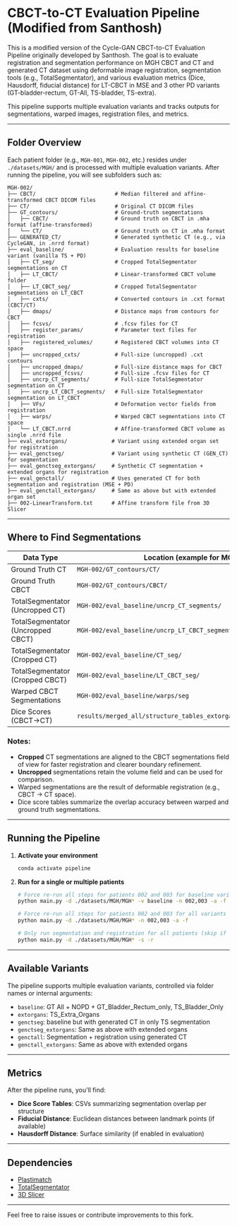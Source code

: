 # CBCT-to-CT Evaluation Pipeline (Modified from Santhosh)

This is a modified version of the Cycle-GAN CBCT-to-CT Evaluation Pipeline originally developed by Santhosh. The goal is to evaluate registration and segmentation performance on MGH CBCT and CT and generated CT dataset using deformable image registration, segmentation tools (e.g., TotalSegmentator), and various evaluation metrics (Dice, Hausdorff, fiducial distance) for LT-CBCT in MSE and 3 other PD variants (GT-bladder-rectum, GT-All, TS-bladder, TS-extra)​.

This pipeline supports multiple evaluation variants and tracks outputs for segmentations, warped images, registration files, and metrics.

---

## Folder Overview

Each patient folder (e.g., `MGH-001`, `MGH-002`, etc.) resides under `./datasets/MGH/` and is processed with multiple evaluation variants. After running the pipeline, you will see subfolders such as:

```
MGH-002/
├── CBCT/                         # Median filtered and affine-transformed CBCT DICOM files
├── CT/                           # Original CT DICOM files
├── GT_contours/                  # Ground-truth segmentations
│   ├── CBCT/                     # Ground truth on CBCT in .mha format (affine-transformed)
│   └── CT/                       # Ground truth on CT in .mha format
├── GENERATED_CT/                 # Generated synthetic CT (e.g., via CycleGAN, in .nrrd format)
├── eval_baseline/                # Evaluation results for baseline variant (vanilla TS + PD)
│   ├── CT_seg/                   # Cropped TotalSegmentator segmentations on CT
│   ├── LT_CBCT/                  # Linear-transformed CBCT volume folder
│   ├── LT_CBCT_seg/              # Cropped TotalSegmentator segmentations on LT_CBCT
│   ├── cxts/                     # Converted contours in .cxt format (CBCT/CT)
│   ├── dmaps/                    # Distance maps from contours for CBCT
│   ├── fcsvs/                    # .fcsv files for CT
│   ├── register_params/          # Parameter text files for registration
│   ├── registered_volumes/       # Registered CBCT volumes into CT space
│   ├── uncropped_cxts/           # Full-size (uncropped) .cxt contours
│   ├── uncropped_dmaps/          # Full-size distance maps for CBCT
│   ├── uncropped_fcsvs/          # Full-size .fcsv files for CT
│   ├── uncrp_CT_segments/        # Full-size TotalSegmentator segmentation on CT
│   ├── uncrp_LT_CBCT_segments/   # Full-size TotalSegmentator segmentation on LT_CBCT
│   ├── VFs/                      # Deformation vector fields from registration
│   ├── warps/                    # Warped CBCT segmentations into CT space
│   └── LT_CBCT.nrrd              # Affine-transformed CBCT volume as single .nrrd file
├── eval_extorgans/              # Variant using extended organ set for registration
├── eval_genctseg/               # Variant using synthetic CT (GEN_CT) for segmentation
├── eval_genctseg_extorgans/     # Synthetic CT segmentation + extended organs for registration
├── eval_genctall/               # Uses generated CT for both segmentation and registration (MSE + PD)
├── eval_genctall_extorgans/     # Same as above but with extended organ set
├── 002-LinearTransform.txt      # Affine transform file from 3D Slicer
```




---
## Where to Find Segmentations

| **Data Type**                     | **Location (example for MGH-002)**                                           | **Format** |
|-----------------------------------|-------------------------------------------------------------------------------|------------|
| Ground Truth CT                   | `MGH-002/GT_contours/CT/`                                                     | `.mha`     |
| Ground Truth CBCT                 | `MGH-002/GT_contours/CBCT/`                                                   | `.mha`     |
| TotalSegmentator (Uncropped CT)   | `MGH-002/eval_baseline/uncrp_CT_segments/`                                    | `.nrrd`    |
| TotalSegmentator (Uncropped CBCT) | `MGH-002/eval_baseline/uncrp_LT_CBCT_segments/`                               | `.nrrd`    |
| TotalSegmentator (Cropped CT)     | `MGH-002/eval_baseline/CT_seg/`                                               | `.nrrd`    |
| TotalSegmentator (Cropped CBCT)   | `MGH-002/eval_baseline/LT_CBCT_seg/`                                          | `.nrrd`    |
| Warped CBCT Segmentations         | `MGH-002/eval_baseline/warps/seg`                                             | `.mha`     |
| Dice Scores (CBCT→CT)             | `results/merged_all/structure_tables_extorgans/Prostate_dice_table.csv`       | `.csv`     |



### Notes:
- **Cropped** CT segmentations are aligned to the CBCT segmentations field of view for faster registration and clearer boundary refinement.
- **Uncropped** segmentations retain the volume field and can be used for comparison.
- Warped segmentations are the result of deformable registration (e.g., CBCT → CT space).
- Dice score tables summarize the overlap accuracy between warped and ground truth segmentations.
---


## Running the Pipeline



1. **Activate your environment**
   ```bash
   conda activate pipeline
   ```
2. **Run for a single or multiple patients**
   ```bash
   # Force re-run all steps for patients 002 and 003 for baseline variant
   python main.py -d ./datasets/MGH/MGH* -v baseline -n 002,003 -a -f
   
   # Force re-run all steps for patients 002 and 003 for all variants
   python main.py -d ./datasets/MGH/MGH* -n 002,003 -a -f

   # Only run segmentation and registration for all patients (skip if already done)
   python main.py -d ./datasets/MGH/MGH* -s -r
   ```
---

## Available Variants

The pipeline supports multiple evaluation variants, controlled via folder names or internal arguments:

- `baseline`: GT All + NOPD + GT_Bladder_Rectum_only, TS_Bladder_Only
- `extorgans`: TS_Extra_Organs
- `genctseg`: baseline but with generated CT in only TS segmentation
- `genctseg_extorgans`: Same as above with extended organs
- `genctall`: Segmentation + registration using generated CT
- `genctall_extorgans`: Same as above with extended organs

---


## Metrics

After the pipeline runs, you'll find:

- **Dice Score Tables**: CSVs summarizing segmentation overlap per structure
- **Fiducial Distance**: Euclidean distances between landmark points (if available)
- **Hausdorff Distance**: Surface similarity (if enabled in evaluation)

---

## Dependencies

- [Plastimatch](https://plastimatch.org/)
- [TotalSegmentator](https://github.com/wasserth/TotalSegmentator)
- [3D Slicer](https://www.slicer.org/)

---

Feel free to raise issues or contribute improvements to this fork.

